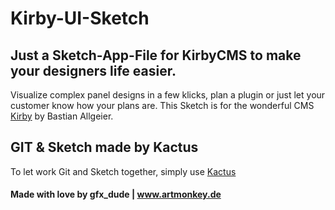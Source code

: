# Kirby-UI-Sketch

## Just a Sketch-App-File for KirbyCMS to make your designers life easier.

Visualize complex panel designs in a few klicks, plan a plugin or just let your customer know how your plans are. 
This Sketch is for the wonderful CMS [Kirby](http://www.getkirby.com) by Bastian Allgeier.

## GIT & Sketch made by Kactus

To let work Git and Sketch together, simply use [Kactus](https://github.com/kactus-io/kactus)

#### Made with love by gfx_dude | www.artmonkey.de
